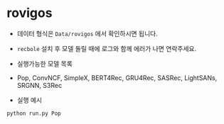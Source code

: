 # rovigos

- 데이터 형식은 `Data/rovigos` 에서 확인하시면 됩니다.
- `recbole` 설치 후 모델 돌릴 때에 로그와 함께 에러가 나면 연락주세요. 

- 실행가능한 모델 목록
- Pop, ConvNCF, SimpleX, BERT4Rec, GRU4Rec, SASRec, LightSANs, SRGNN, S3Rec

- 실행 예시
```sh
python run.py Pop
```